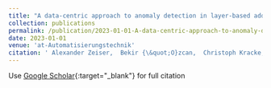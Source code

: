 ```yaml
---
title: "A data-centric approach to anomaly detection in layer-based additive manufacturing"
collection: publications
permalink: /publication/2023-01-01-A-data-centric-approach-to-anomaly-detection-in-layer-based-additive-manufacturing
date: 2023-01-01
venue: 'at-Automatisierungstechnik'
citation: ' Alexander Zeiser,  Bekir {\&quot;O}zcan,  Christoph Kracke,  Bas Stein,  Thomas B{\&quot;a}ck, &quot;A data-centric approach to anomaly detection in layer-based additive manufacturing.&quot; at-Automatisierungstechnik, 2023.'
---
```

Use [Google Scholar](https://scholar.google.com/scholar?q=A+data+centric+approach+to+anomaly+detection+in+layer+based+additive+manufacturing){:target="_blank"} for full citation